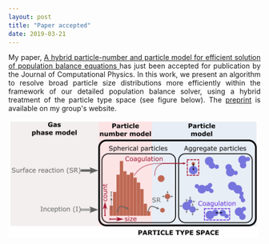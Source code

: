 ```yaml
---
layout: post
title: "Paper accepted"
date: 2019-03-21
---
```


<p align="justify">
 My paper, 
 <a href="https://doi.org/10.1016/j.jcp.2019.03.033">
  A hybrid particle-number and particle model for efficient solution of population balance equations
 </a>
 has just been accepted for publication by the Journal of Computational Physics. In this work, we present an algorithm to resolve broad particle size distributions more efficiently within the framework of our detailed population balance solver, using a hybrid treatment of the particle type space (see figure below). The <a href="http://como.ceb.cam.ac.uk/index.php?Page=Preprints&No=211">preprint</a> is available on my group's website.
</p>

<img src="/images/c4e_preprint_211.png" width="500"/>

<p>
  <br/>
  <br/>
</p>
